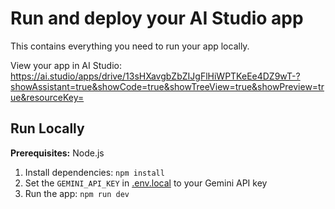 # Run and deploy your AI Studio app

This contains everything you need to run your app locally.

View your app in AI Studio: https://ai.studio/apps/drive/13sHXavgbZbZIJgFlHiWPTKeEe4DZ9wT-?showAssistant=true&showCode=true&showTreeView=true&showPreview=true&resourceKey=

## Run Locally

**Prerequisites:**  Node.js


1. Install dependencies:
   `npm install`
2. Set the `GEMINI_API_KEY` in [.env.local](.env.local) to your Gemini API key
3. Run the app:
   `npm run dev`
